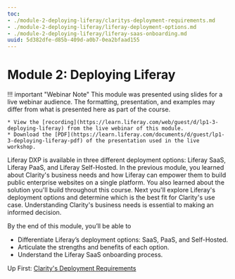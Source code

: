 ```yaml
---
toc:
- ./module-2-deploying-liferay/claritys-deployment-requirements.md
- ./module-2-deploying-liferay/liferay-deployment-options.md
- ./module-2-deploying-liferay/liferay-saas-onboarding.md
uuid: 5d382dfe-d85b-409d-a0b7-0ea2bfaad155
---
```

# Module 2: Deploying Liferay

!!! important "Webinar Note"
    This module was presented using slides for a live webinar audience. The formatting, presentation, and examples may differ from what is presented here as part of the course.

    * View the [recording](https://learn.liferay.com/web/guest/d/lp1-3-deploying-liferay) from the live webinar of this module.
    * Download the [PDF](https://learn.liferay.com/documents/d/guest/lp1-3-deploying-liferay-pdf) of the presentation used in the live workshop.

Liferay DXP is available in three different deployment options: Liferay SaaS, Liferay PaaS, and Liferay Self-Hosted. In the previous module, you learned about Clarity's business needs and how Liferay can empower them to build public enterprise websites on a single platform. You also learned about the solution you'll build throughout this course. Next you'll explore Liferay's deployment options and determine which is the best fit for Clarity's use case. Understanding Clarity's business needs is essential to making an informed decision.

By the end of this module, you’ll be able to

* Differentiate Liferay’s deployment options: SaaS, PaaS, and Self-Hosted.
* Articulate the strengths and benefits of each option.
* Understand the Liferay SaaS onboarding process.

Up First: [Clarity's Deployment Requirements](./module-2-deploying-liferay/claritys-deployment-requirements.md)
